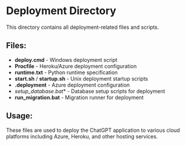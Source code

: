# Deployment Directory

This directory contains all deployment-related files and scripts.

## Files:

- **deploy.cmd** - Windows deployment script
- **Procfile** - Heroku/Azure deployment configuration
- **runtime.txt** - Python runtime specification
- **start.sh** / **startup.sh** - Unix deployment startup scripts
- **.deployment** - Azure deployment configuration
- **setup_database*.bat** - Database setup scripts for deployment
- **run_migration.bat** - Migration runner for deployment

## Usage:
These files are used to deploy the ChatGPT application to various cloud platforms including Azure, Heroku, and other hosting services.